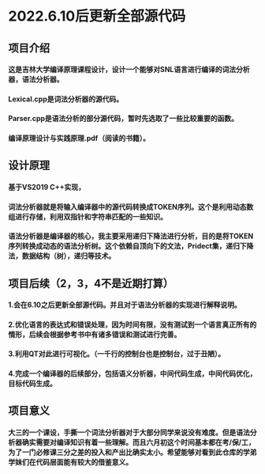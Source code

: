 # 2022.6.10后更新全部源代码
## 项目介绍
#### 这是吉林大学编译原理课程设计，设计一个能够对SNL语言进行编译的词法分析器，语法分析器。
#### Lexical.cpp是词法分析器的源代码。
#### Parser.cpp是语法分析的部分源代码，暂时先选取了一些比较重要的函数。
#### 编译原理设计与实践原理.pdf（阅读的书籍）。
## 设计原理
#### 基于VS2019 C++实现，
#### 词法分析器就是将输入编译器中的源代码转换成TOKEN序列。这个是利用动态数组进行存储，利用双指针和字符串匹配的一些知识。
#### 语法分析器是编译器的核心，我主要采用递归下降法进行分析，目的是将TOKEN序列转换成动态的语法分析树。这个依赖自顶向下的文法，Pridect集，递归下降法，数据结构（树），递归等技术。
## 项目后续（2，3，4不是近期打算）
#### 1.会在6.10之后更新全部源代码。并且对于语法分析器的实现进行解释说明。
#### 2.优化语言的表达式和错误处理，因为时间有限，没有测试到一个语言真正所有的情形，后续会根据参考书中有诸多错误和测试进行完善。
#### 3.利用QT对此进行可视化。（一千行的控制台也是控制台，过于丑陋）。
#### 4.完成一个编译器的后续部分，包括语义分析器，中间代码生成，中间代码优化，目标代码生成。
## 项目意义
#### 大三的一个课设，手撕一个词法分析器对于大部分同学来说没有难度。但是语法分析器确实需要对编译知识有着一些理解。而且六月初这个时间基本都在考/保/工，为了一门必修课三分之差的投入和产出比确实太小。希望能够对看到此仓库的学弟学妹们在代码层面能有较大的借鉴意义。
